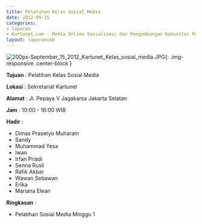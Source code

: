 ```yaml
---
title: Pelatihan Kelas Sosial Media	
date: 2012-09-15
categories:
- laporan
- Kartunet.com - Media Online Sosialisasi dan Pengembangan Komunitas Pemuda dengan Disabilitas
layout: laporancmb
---
```



![200px-September_15_2012_Kartunet_Kelas_sosial_media.JPG](/uploads/200px-September_15_2012_Kartunet_Kelas_sosial_media.JPG){: .img-responsive .center-block }


**Tujuan** : Pelatihan Kelas Sosial Media	

**Lokasi** : Sekretariat Kartunet

**Alamat** : Jl. Pepaya V Jagakarsa Jakarta Selatan

**Jam** : 10:00 - 16:00 WIB

**Hadir** : 
* Dimas Prasetyo Muharam
* Sandy
* Muhammad Yesa
* Iwan
* Irfan Priadi
* Senna Rusli
* Rafik Akbar
* Wawan Setiawan
* Erika
* Mariana Elean

**Ringkasan** : 
* Pelatihan Sosial Media Minggu 1
